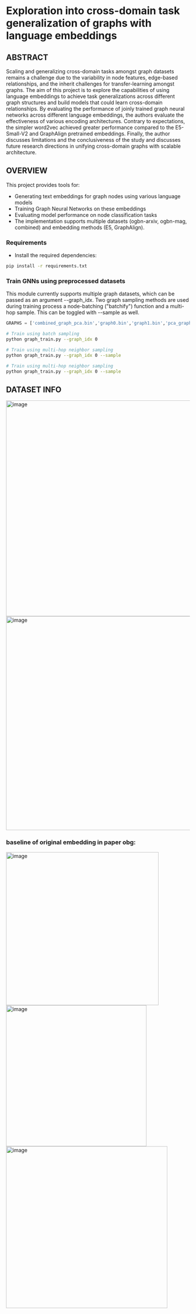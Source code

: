# Exploration into cross-domain task generalization of graphs with language embeddings

## ABSTRACT
Scaling and generalizing cross-domain tasks amongst graph datasets remains a challenge due to the variability in node features, edge-based relationships, and the inherit challenges for transfer-learning amongst graphs. The aim of this project is to explore the capabilities of using language embeddings to achieve task generalizations across different graph structures and build models that could learn cross-domain relationships. By evaluating the performance of joinly trained graph neural networks across different language embeddings, the authors evaluate the effectiveness of various encoding architectures. Contrary to expectations, the simpler word2vec achieved greater performance compared to the E5-Small-V2 and GraphAlign pretrained embeddings. Finally, the author discusses limitations and the conclusiveness of the study and discusses future research directions in unifying cross-domain graphs with scalable architecture.


## OVERVIEW
This project provides tools for:
- Generating text embeddings for graph nodes using various language models
- Training Graph Neural Networks on these embeddings
- Evaluating model performance on node classification tasks
- The implementation supports multiple datasets (ogbn-arxiv, ogbn-mag, combined) and embedding methods (E5, GraphAlign).

### Requirements
- Install the required dependencies:

```bash
pip install -r requirements.txt
```

### Train GNNs using preprocessed datasets

This module currently supports multiple graph datasets, which can be passed as an argument --graph_idx. Two graph sampling methods are used during training process a node-batching ("batchify") function and a multi-hop sample. This can be toggled with --sample as well.

```python
GRAPHS = ['combined_graph_pca.bin','graph0.bin','graph1.bin','pca_graph.bin']
```

```bash
# Train using batch sampling
python graph_train.py --graph_idx 0

# Train using multi-hop neighbor sampling
python graph_train.py --graph_idx 0 --sample

# Train using multi-hop neighbor sampling
python graph_train.py --graph_idx 0 --sample
```


## DATASET INFO

<img width="589" alt="image" src="https://github.com/user-attachments/assets/b7926e35-7417-4b50-b45d-7c47cb92bc8e" />
<img width="584" alt="image" src="https://github.com/user-attachments/assets/98d8d5ea-8a00-409b-98f8-230c970fb8f1" />

### baseline of original embedding in paper obg:

<img width="418" alt="image" src="https://github.com/user-attachments/assets/7f4ddee9-1fc7-4052-ad7c-e54f0ded301f" />
<img width="385" alt="image" src="https://github.com/user-attachments/assets/4f12edb2-fecb-473e-a800-4174ebb20b9b" />

<img width="442" alt="image" src="https://github.com/user-attachments/assets/82e65470-45da-4cf4-9b42-0e92e8c05b37" />
